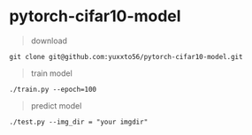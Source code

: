 # pytorch-cifar10-model
> download

```
git clone git@github.com:yuxxto56/pytorch-cifar10-model.git
```

> train model

```
./train.py --epoch=100
```

> predict model

```
./test.py --img_dir = "your imgdir"
```
